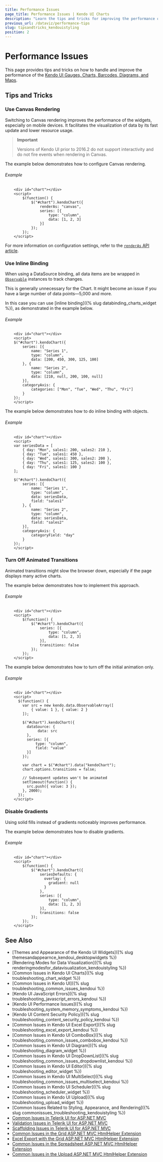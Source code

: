 ```yaml
---
title: Performance Issues
page_title: Performance Issues | Kendo UI Charts
description: "Learn the tips and tricks for improving the performance of the Kendo UI widgets rendering data visualization."
previous_url: /dataviz/performance-tips
slug: tipsandtricks_kendouistyling
position: 2
---
```


# Performance Issues

This page provides tips and tricks on how to handle and improve the performance of the [Kendo UI Gauges, Charts, Barcodes, Diagrams, and Maps](http://demos.telerik.com/kendo-ui/).

## Tips and Tricks

### Use Canvas Rendering

Switching to Canvas rendering improves the performance of the widgets, especially on mobile devices. It facilitates the visualization of data by its fast update and lower resource usage.

> **Important**
>
> Versions of Kendo UI prior to 2016.2 do not support interactivity
> and do not fire events when rendering in Canvas.

The example below demonstrates how to configure Canvas rendering.

###### Example

```dojo
    <div id="chart"></div>
    <script>
        $(function() {
            $("#chart").kendoChart({
                renderAs: "canvas",
                series: [{
                    type: "column",
                    data: [1, 2, 3]
                }]
            });
        });
    </script>
```

For more information on configuration settings, refer to the [`renderAs` API article](/api/dataviz/chart#configuration-renderAs).

### Use Inline Binding

When using a DataSource binding, all data items are be wrapped in [`Observable`](/api/javascript/data/observableobject) instances to track changes.

This is generally unnecessary for the Chart. It might become an issue if you have a large number of data points&mdash;5,000 and more.

In this case you can use [inline binding]({% slug databinding_charts_widget %}), as demonstrated in the example below.

###### Example

```dojo
    <div id="chart"></div>
    <script>
    $("#chart").kendoChart({
        series: [{
            name: "Series 1",
            type: "column",
            data: [200, 450, 300, 125, 100]
        }, {
            name: "Series 2",
            type: "column",
            data: [210, null, 200, 100, null]
        }],
        categoryAxis: {
            categories: ["Mon", "Tue", "Wed", "Thu", "Fri"]
        }
    });
    </script>
```

The example below demonstrates how to do inline binding with objects.

###### Example

```dojo
    <div id="chart"></div>
    <script>
    var seriesData = [
        { day: "Mon", sales1: 200, sales2: 210 },
        { day: "Tue", sales1: 450 },
        { day: "Wed", sales1: 300, sales2: 200 },
        { day: "Thu", sales1: 125, sales2: 100 },
        { day: "Fri", sales1: 100 }
    ];

    $("#chart").kendoChart({
        series: [{
            name: "Series 1",
            type: "column",
            data: seriesData,
            field: "sales1"
        }, {
            name: "Series 2",
            type: "column",
            data: seriesData,
            field: "sales2"
        }],
        categoryAxis: {
            categoryField: "day"
        }
    });
    </script>
```

### Turn Off Animated Transitions

Animated transitions might slow the browser down, especially if the page displays many active charts.

The example below demonstrates how to implement this approach.

###### Example

```dojo
    <div id="chart"></div>
    <script>
        $(function() {
            $("#chart").kendoChart({
                series: [{
                    type: "column",
                    data: [1, 2, 3]
                }],
                transitions: false
            });
        });
    </script>
```

The example below demonstrates how to turn off the initial animation only.

###### Example

```dojo
    <div id="chart"></div>
    <script>
      $(function() {
        var src = new kendo.data.ObservableArray([
            { value: 1 }, { value: 2 }
        ]);

        $("#chart").kendoChart({
          dataSource: {
               data: src
          },
          series: [{
              type: "column",
              field: "value"
          }]
        });

        var chart = $("#chart").data("kendoChart");
        chart.options.transitions = false;

        // Subsequent updates won't be animated
        setTimeout(function() {
          src.push({ value: 3 });
        }, 2000);
      });
    </script>
```

### Disable Gradients

Using solid fills instead of gradients noticeably improves performance.

The example below demonstrates how to disable gradients.

###### Example

```dojo
    <div id="chart"></div>
    <script>
        $(function() {
            $("#chart").kendoChart({
                seriesDefaults: {
                  overlay: {
                    gradient: null
                  }
                },
                series: [{
                    type: "column",
                    data: [1, 2, 3]
                }],
                transitions: false
            });
        });
    </script>
```

## See Also

* [Themes and Appearance of the Kendo UI Widgets]({% slug themesandappearnce_kendoui_desktopwidgets %})
* [Rendering Modes for Data Visualization]({% slug renderingmodesfor_datavisualization_kendouistyling %})
* [Common Issues in Kendo UI Charts]({% slug troubleshooting_chart_widget %})
* [Common Issues in Kendo UI]({% slug troubleshooting_common_issues_kendoui %})
* [Kendo UI JavaScript Errors]({% slug troubleshooting_javascript_errors_kendoui %})
* [Kendo UI Performance Issues]({% slug troubleshooting_system_memory_symptoms_kendoui %})
* [Kendo UI Content Security Policy]({% slug troubleshooting_content_security_policy_kendoui %})
* [Common Issues in Kendo UI Excel Export]({% slug troubleshooting_excel_export_kendoui %})
* [Common Issues in Kendo UI ComboBox]({% slug troubleshooting_common_issues_combobox_kendoui %})
* [Common Issues in Kendo UI Diagram]({% slug troubleshooting_diagram_widget %})
* [Common Issues in Kendo UI DropDownList]({% slug troubleshooting_common_issues_dropdownlist_kendoui %})
* [Common Issues in Kendo UI Editor]({% slug troubleshooting_editor_widget %})
* [Common Issues in Kendo UI MultiSelect]({% slug troubleshooting_common_issues_multiselect_kendoui %})
* [Common Issues in Kendo UI Scheduler]({% slug troubleshooting_scheduler_widget %})
* [Common Issues in Kendo UI Upload]({% slug troubleshooting_upload_widget %})
* [Common Issues Related to Styling, Appearance, and Rendering]({% slug commonissues_troubleshooting_kendouistyling %})
* [Common Issues in Telerik UI for ASP.NET MVC](http://docs.telerik.com/aspnet-mvc/troubleshoot/troubleshooting)
* [Validation Issues in Telerik UI for ASP.NET MVC](http://docs.telerik.com/aspnet-mvc/troubleshoot/troubleshooting-validation)
* [Scaffolding Issues in Telerik UI for ASP.NET MVC](http://docs.telerik.com/aspnet-mvc/troubleshoot/troubleshooting-scaffolding)
* [Common Issues in the Grid ASP.NET MVC HtmlHelper Extension](http://docs.telerik.com/aspnet-mvc/helpers/grid/troubleshoot/troubleshooting)
* [Excel Export with the Grid ASP.NET MVC HtmlHelper Extension](http://docs.telerik.com/aspnet-mvc/helpers/grid/troubleshoot/excel-export-issues)
* [Common Issues in the Spreadsheet ASP.NET MVC HtmlHelper Extension](http://docs.telerik.com/aspnet-mvc/helpers/spreadsheet/troubleshoot/troubleshooting)
* [Common Issues in the Upload ASP.NET MVC HtmlHelper Extension](http://docs.telerik.com/aspnet-mvc/helpers/upload/troubleshoot/troubleshooting)
